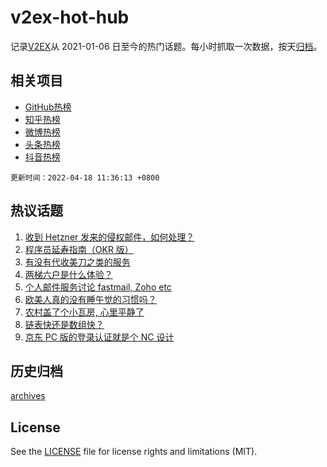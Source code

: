 # v2ex-hot-hub

 记录[V2EX](https://www.v2ex.com/)从 2021-01-06 日至今的热门话题。每小时抓取一次数据，按天[归档](archives)。
 
 ## 相关项目

- [GitHub热榜](https://github.com/snaildev/github-hot-hub)
- [知乎热榜](https://github.com/snaildev/zhihu-hot-hub)
- [微博热榜](https://github.com/snaildev/weibo-hot-hub)
- [头条热榜](https://github.com/snaildev/toutiao-hot-hub)
- [抖音热榜](https://github.com/snaildev/douyin-hot-hub)


 `更新时间：2022-04-18 11:36:13 +0800`

## 热议话题

1. [收到 Hetzner 发来的侵权邮件，如何处理？](https://www.v2ex.com/t/847456)
1. [程序员延寿指南（OKR 版）](https://www.v2ex.com/t/847490)
1. [有没有代收美刀之类的服务](https://www.v2ex.com/t/847495)
1. [两梯六户是什么体验？](https://www.v2ex.com/t/847572)
1. [个人邮件服务讨论 fastmail, Zoho etc](https://www.v2ex.com/t/847503)
1. [欧美人真的没有睡午觉的习惯吗？](https://www.v2ex.com/t/847561)
1. [农村盖了个小瓦房, 心里平静了](https://www.v2ex.com/t/847560)
1. [链表快还是数组快？](https://www.v2ex.com/t/847588)
1. [京东 PC 版的登录认证就是个 NC 设计](https://www.v2ex.com/t/847455)

## 历史归档

[archives](archives)

## License

See the [LICENSE](LICENSE) file for license rights and limitations (MIT).
